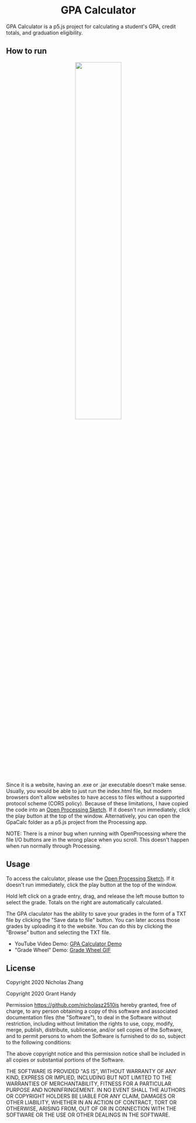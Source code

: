 <h1 align="center">GPA Calculator</h1>

GPA Calculator is a p5.js project for calculating a student's GPA, credit totals, and graduation eligibility. 

## How to run

<p align="center"><img width="50%" src="https://grantshandy.xyz/gif/gpa-calc.gif"></p>

Since it is a website, having an .exe or .jar executable doesn't make sense. Usually, you would be able to just run the index.html file, but modern browsers don't allow websites to have access to files without a supported protocol scheme (CORS policy). Because of these limitations, I have copied the code into an [Open Processing Sketch](https://www.openprocessing.org/sketch/864460). If it doesn't run immediately, click the play button at the top of the window. 
Alternatively, you can open the GpaCalc folder as a p5.js project from the Processing app.

NOTE: There is a minor bug when running with OpenProcessing where the file I/O buttons are in the wrong place when you scroll. 
This doesn't happen when run normally through Processing. 

## Usage

To access the calculator, please use the [Open Processing Sketch](https://www.openprocessing.org/sketch/864460). If it doesn't run immediately, click the play button at the top of the window. 

Hold left click on a grade entry, drag, and release the left mouse button to select the grade. Totals on the right are automatically calculated. 

The GPA claculator has the ability to save your grades in the form of a TXT file by clicking the "Save data to file" button. You can later access those grades by uploading it to the website. You can do this by clicking the "Browse" button and selecting the TXT file.

- YouTube Video Demo: [GPA Calculator Demo](https://youtu.be/ReXjAboYYMo)
- "Grade Wheel" Demo: [Grade Wheel GIF](https://grantshandy.xyz/gif/gpa-calc.gif)

## License
Copyright 2020 Nicholas Zhang

Copyright 2020 Grant Handy

Permission https://github.com/nicholasz2510is hereby granted, free of charge, to any person obtaining a copy of this software and associated documentation files (the "Software"), to deal in the Software without restriction, including without limitation the rights to use, copy, modify, merge, publish, distribute, sublicense, and/or sell copies of the Software, and to permit persons to whom the Software is furnished to do so, subject to the following conditions:

The above copyright notice and this permission notice shall be included in all copies or substantial portions of the Software.

THE SOFTWARE IS PROVIDED "AS IS", WITHOUT WARRANTY OF ANY KIND, EXPRESS OR IMPLIED, INCLUDING BUT NOT LIMITED TO THE WARRANTIES OF MERCHANTABILITY, FITNESS FOR A PARTICULAR PURPOSE AND NONINFRINGEMENT. IN NO EVENT SHALL THE AUTHORS OR COPYRIGHT HOLDERS BE LIABLE FOR ANY CLAIM, DAMAGES OR OTHER LIABILITY, WHETHER IN AN ACTION OF CONTRACT, TORT OR OTHERWISE, ARISING FROM, OUT OF OR IN CONNECTION WITH THE SOFTWARE OR THE USE OR OTHER DEALINGS IN THE SOFTWARE.
